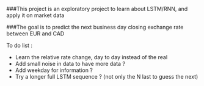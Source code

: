 ###This project is an exploratory project to learn about LSTM/RNN, and apply it on market data

###The goal is to predict the next business day closing exchange rate between EUR and CAD

To do list :
* Learn the relative rate change,  day to day instead of the real 
* Add small noise in data to have more data ?
* Add weekday for information ?
* Try a longer full LSTM sequence ? (not only the N last to guess the next)